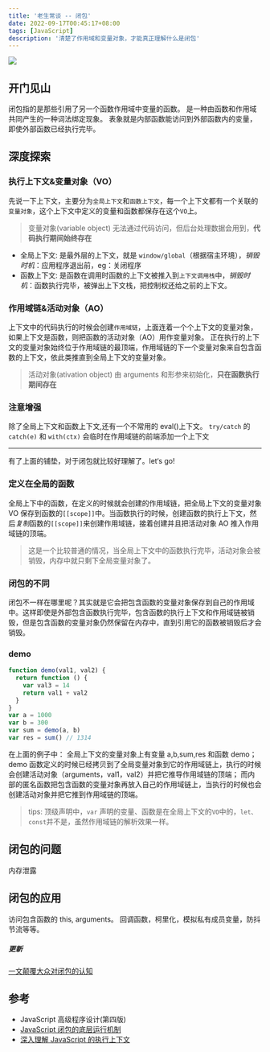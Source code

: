 ```yaml
---
title: '老生常谈 -- 闭包'
date: 2022-09-17T00:45:17+08:00
tags: [JavaScript]
description: '清楚了作用域和变量对象，才能真正理解什么是闭包'
---
```


![](https://cdn.staticaly.com/gh/yokiizx/picgo@master/img/closure.png)

## 开门见山

闭包指的是那些引用了另一个函数作用域中变量的函数。
是一种由函数和作用域共同产生的一种词法绑定现象。
表象就是内部函数能访问到外部函数内的变量，即使外部函数已经执行完毕。

## 深度探索

### 执行上下文&变量对象（VO）

先说一下上下文，主要分为`全局上下文`和`函数上下文`，每一个上下文都有一个关联的`变量对象`，这个上下文中定义的变量和函数都保存在这个`VO`上。

> 变量对象(variable object) 无法通过代码访问，但后台处理数据会用到，**代码执行期间始终存在**

- 全局上下文: 是最外层的上下文，就是 `window/global`（根据宿主环境），_销毁时机_：应用程序退出前，eg：关闭程序
- 函数上下文: 是函数在调用时函数的上下文被推入到`上下文调用栈`中，_销毁时机_：函数执行完毕，被弹出上下文栈，把控制权还给之前的上下文。

### 作用域链&活动对象（AO）

上下文中的代码执行的时候会创建`作用域链`，上面连着一个个上下文的变量对象，如果上下文是函数，则把函数的活动对象（AO）用作变量对象。
正在执行的上下文的变量对象始终位于作用域链的最顶端，作用域链的下一个变量对象来自包含函数的上下文，依此类推直到全局上下文的变量对象。

> 活动对象(ativation object) 由 arguments 和形参来初始化，**只在函数执行期间存在**

### 注意增强

除了全局上下文和函数上下文,还有一个不常用的 eval()上下文。
`try/catch` 的 `catch(e)` 和 `with(ctx)` 会临时在作用域链的前端添加一个上下文

---

有了上面的铺垫，对于闭包就比较好理解了。let‘s go!

### 定义在全局的函数

全局上下中的函数，在定义的时候就会创建的作用域链，把全局上下文的变量对象 VO 保存到函数的`[[scope]]`中。当函数执行的时候，创建函数的执行上下文，然后*复制*函数的`[[scope]]`来创建作用域链，接着创建并且把活动对象 AO 推入作用域链的顶端。

> 这是一个比较普通的情况，当全局上下文中的函数执行完毕，活动对象会被销毁，内存中就只剩下全局变量对象了。

### 闭包的不同

闭包不一样在哪里呢？其实就是它会把包含函数的变量对象保存到自己的作用域中。这样即使是外部包含函数执行完毕，包含函数的执行上下文和作用域链被销毁，但是包含函数的变量对象仍然保留在内存中，直到引用它的函数被销毁后才会销毁。

### demo

```js
function demo(val1, val2) {
  return function () {
    var val3 = 14
    return val1 + val2
  }
}
var a = 1000
var b = 300
var sum = demo(a, b)
var res = sum() // 1314
```

在上面的例子中：
全局上下文的变量对象上有变量 a,b,sum,res 和函数 demo；
demo 函数定义的时候已经拷贝到了全局变量对象到它的作用域链上，执行的时候会创建活动对象（arguments，val1，val2）并把它推导作用域链的顶端；
而内部的匿名函数把包含函数的变量对象再放入自己的作用域链上，当执行的时候也会创建活动对象并把它推到作用域链的顶端。

> tips: 顶级声明中，`var` 声明的变量、函数是在全局上下文的`VO`中的，`let、const`并不是，虽然作用域链的解析效果一样。

## 闭包的问题

内存泄露

## 闭包的应用

访问包含函数的 this, arguments。
回调函数，柯里化，模拟私有成员变量，防抖节流等等。

##### 更新

[一文颠覆大众对闭包的认知](https://mp.weixin.qq.com/s/oZk4zarKr_0ypDnhEq7NeA)

## 参考

- JavaScript 高级程序设计(第四版)
- [JavaScript 闭包的底层运行机制](http://blog.leapoahead.com/2015/09/15/js-closure/)
- [深入理解 JavaScript 的执行上下文](https://qianduandaren.com/js-execution-context/)
